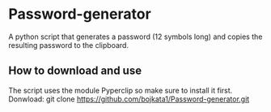 # Password-generator
A python script that generates a password (12 symbols long) and copies the resulting password to the clipboard.

## How to download and use
The script uses the module Pyperclip so make sure to install it first. Donwload: 
git clone https://github.com/bojkata1/Password-generator.git
